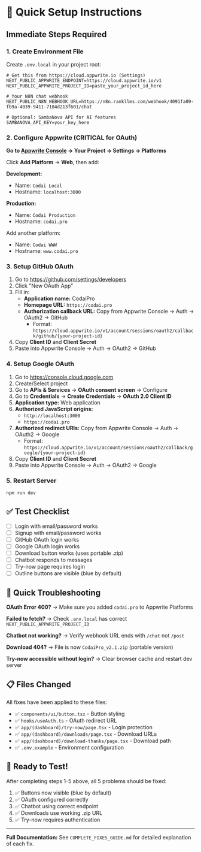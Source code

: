 # 🎯 Quick Setup Instructions

## Immediate Steps Required

### 1. Create Environment File
Create `.env.local` in your project root:

```env
# Get this from https://cloud.appwrite.io (Settings)
NEXT_PUBLIC_APPWRITE_ENDPOINT=https://cloud.appwrite.io/v1
NEXT_PUBLIC_APPWRITE_PROJECT_ID=paste_your_project_id_here

# Your N8N chat webhook
NEXT_PUBLIC_N8N_WEBHOOK_URL=https://n8n.rankllms.com/webhook/4091fa09-fb9a-4039-9411-7104d213f601/chat

# Optional: SambaNova API for AI features
SAMBANOVA_API_KEY=your_key_here
```

### 2. Configure Appwrite (CRITICAL for OAuth)

**Go to [Appwrite Console](https://cloud.appwrite.io) → Your Project → Settings → Platforms**

Click **Add Platform** → **Web**, then add:

**Development:**
- Name: `Codai Local`
- Hostname: `localhost:3000`

**Production:**
- Name: `Codai Production`
- Hostname: `codai.pro`

Add another platform:
- Name: `Codai WWW`  
- Hostname: `www.codai.pro`

### 3. Setup GitHub OAuth

1. Go to https://github.com/settings/developers
2. Click "New OAuth App"
3. Fill in:
   - **Application name:** CodaiPro
   - **Homepage URL:** `https://codai.pro`
   - **Authorization callback URL:** Copy from Appwrite Console → Auth → OAuth2 → GitHub
     - Format: `https://cloud.appwrite.io/v1/account/sessions/oauth2/callback/github/{your-project-id}`
4. Copy **Client ID** and **Client Secret**
5. Paste into Appwrite Console → Auth → OAuth2 → GitHub

### 4. Setup Google OAuth

1. Go to https://console.cloud.google.com
2. Create/Select project
3. Go to **APIs & Services** → **OAuth consent screen** → Configure
4. Go to **Credentials** → **Create Credentials** → **OAuth 2.0 Client ID**
5. **Application type:** Web application
6. **Authorized JavaScript origins:**
   - `http://localhost:3000`
   - `https://codai.pro`
7. **Authorized redirect URIs:** Copy from Appwrite Console → Auth → OAuth2 → Google
   - Format: `https://cloud.appwrite.io/v1/account/sessions/oauth2/callback/google/{your-project-id}`
8. Copy **Client ID** and **Client Secret**
9. Paste into Appwrite Console → Auth → OAuth2 → Google

### 5. Restart Server

```bash
npm run dev
```

## ✅ Test Checklist

- [ ] Login with email/password works
- [ ] Signup with email/password works
- [ ] GitHub OAuth login works
- [ ] Google OAuth login works
- [ ] Download button works (uses portable .zip)
- [ ] Chatbot responds to messages
- [ ] Try-now page requires login
- [ ] Outline buttons are visible (blue by default)

## 🐛 Quick Troubleshooting

**OAuth Error 400?**
→ Make sure you added `codai.pro` to Appwrite Platforms

**Failed to fetch?**
→ Check `.env.local` has correct `NEXT_PUBLIC_APPWRITE_PROJECT_ID`

**Chatbot not working?**
→ Verify webhook URL ends with `/chat` not `/post`

**Download 404?**
→ File is now `CodaiPro_v2.1.zip` (portable version)

**Try-now accessible without login?**
→ Clear browser cache and restart dev server

## 📋 Files Changed

All fixes have been applied to these files:
- ✅ `components/ui/button.tsx` - Button styling
- ✅ `hooks/useAuth.ts` - OAuth redirect URL
- ✅ `app/(dashboard)/try-now/page.tsx` - Login protection
- ✅ `app/(dashboard)/downloads/page.tsx` - Download URLs
- ✅ `app/(dashboard)/download-thanks/page.tsx` - Download path
- ✅ `.env.example` - Environment configuration

## 🚀 Ready to Test!

After completing steps 1-5 above, all 5 problems should be fixed:
1. ✅ Buttons now visible (blue by default)
2. ✅ OAuth configured correctly
3. ✅ Chatbot using correct endpoint
4. ✅ Downloads use working .zip URL
5. ✅ Try-now requires authentication

---

**Full Documentation:** See `COMPLETE_FIXES_GUIDE.md` for detailed explanation of each fix.

